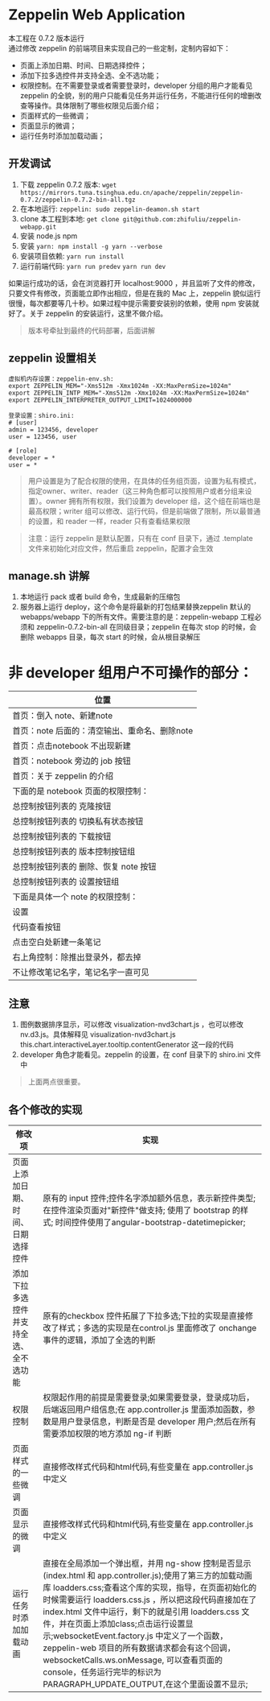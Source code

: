 # Zeppelin Web Application

本工程在 0.7.2 版本运行<br>
通过修改 zeppelin 的前端项目来实现自己的一些定制，定制内容如下：<br>

- 页面上添加日期、时间、日期选择控件；
- 添加下拉多选控件并支持全选、全不选功能；
- 权限控制。在不需要登录或者需要登录时，developer 分组的用户才能看见 zeppelin 的全貌，别的用户只能看见任务并运行任务，不能进行任何的增删改查等操作。具体限制了哪些权限见后面介绍；
- 页面样式的一些微调；
- 页面显示的微调；
- 运行任务时添加加载动画；

## 开发调试

1. 下载 zeppelin 0.7.2 版本: `wget https://mirrors.tuna.tsinghua.edu.cn/apache/zeppelin/zeppelin-0.7.2/zeppelin-0.7.2-bin-all.tgz`
2. 在本地运行: `zeppelin: sudo zeppelin-deamon.sh start`
3. clone 本工程到本地: `get clone git@github.com:zhifuliu/zeppelin-webapp.git`
4. 安装 node.js npm
5. 安装 `yarn: npm install -g yarn --verbose`
6. 安装项目依赖: `yarn run install`
7. 运行前端代码: `yarn run predev` `yarn run dev`

如果运行成功的话，会在浏览器打开 localhost:9000 ，并且监听了文件的修改，只要文件有修改，页面能立即作出相应，但是在我的 Mac 上，zeppelin 貌似运行很慢，每次都要等几十秒。如果过程中提示需要安装别的依赖，使用 npm 安装就好了。关于 zeppelin 的安装运行，这里不做介绍。

> 版本号牵扯到最终的代码部署，后面讲解

## zeppelin 设置相关

```
虚拟机内存设置：zeppelin-env.sh:
export ZEPPELIN_MEM="-Xms512m -Xmx1024m -XX:MaxPermSize=1024m"
export ZEPPELIN_INTP_MEM="-Xms512m -Xmx1024m -XX:MaxPermSize=1024m"
export ZEPPELIN_INTERPRETER_OUTPUT_LIMIT=1024000000
```

```
登录设置：shiro.ini:
# [user]
admin = 123456, developer
user = 123456, user

# [role]
developer = *
user = *
```

> 用户设置是为了配合权限的使用，在具体的任务组页面，设置为私有模式，指定owner、writer、reader（这三种角色都可以按照用户或者分组来设置）。owner 拥有所有权限，我们设置为 developer 组，这个组在前端也是最高权限；writer 组可以修改、运行代码，但是前端做了限制，所以最普通的设置，和 reader 一样，reader 只有查看结果权限

> 注意：运行 zeppelin 是默认配置，只有在 conf 目录下，通过 .template 文件来初始化对应文件，然后重启 zeppelin，配置才会生效

## manage.sh 讲解

1. 本地运行 pack 或者 build 命令，生成最新的压缩包
2. 服务器上运行 deploy，这个命令是将最新的打包结果替换zeppelin 默认的 webapps/webapp 下的所有文件。需要注意的是：zeppelin-webapp 工程必须和 zeppelin-0.7.2-bin-all 在同级目录；zeppelin 在每次 stop 的时候，会删除 webapps 目录，每次 start 的时候，会从根目录解压

# 非 developer 组用户不可操作的部分：

| 位置
| ---------------------------
| 首页：倒入 note、新建note
| 首页：note 后面的：清空输出、重命名、删除note
| 首页：点击notebook 不出现新建
| 首页：notebook 旁边的 job 按钮
| 首页：关于 zeppelin 的介绍
| 下面的是 notebook 页面的权限控制：
| 总控制按钮列表的 克隆按钮
| 总控制按钮列表的 切换私有状态按钮
| 总控制按钮列表的 下载按钮
| 总控制按钮列表的 版本控制按钮组
| 总控制按钮列表的 删除、恢复 note 按钮
| 总控制按钮列表的 设置按钮组
| 下面是具体一个 note 的权限控制：
| 设置
| 代码查看按钮
| 点击空白处新建一条笔记
| 右上角控制：除推出登录外，都去掉
| 不让修改笔记名字，笔记名字一直可见

## 注意

1. 图例数据排序显示，可以修改 visualization-nvd3chart.js ，也可以修改 nv.d3.js。具体解释见 visualization-nvd3chart.js this.chart.interactiveLayer.tooltip.contentGenerator 这一段的代码
2. developer 角色才能看见。zeppelin 的设置，在 conf 目录下的 shiro.ini 文件中

> 上面两点很重要。

## 各个修改的实现

修改项                 | 实现
------------------- | ----------------------------------------------------------------------------------------------------------------------------------------------------------------------------------------------------------------------------------------------------------------------------------------------------------------------------------------------------------------------------
页面上添加日期、时间、日期选择控件   | 原有的 input 控件;控件名字添加额外信息，表示新控件类型; 在控件渲染页面对"新控件"做支持; 使用了 bootstrap 的样式; 时间控件使用了angular-bootstrap-datetimepicker;
添加下拉多选控件并支持全选、全不选功能 | 原有的checkbox 控件拓展了下拉多选;下拉的实现是直接修改了样式；多选的实现是在control.js 里面修改了 onchange 事件的逻辑，添加了全选的判断
权限控制                | 权限起作用的前提是需要登录;如果需要登录，登录成功后，后端返回用户组信息;在 app.controller.js 里面添加函数，参数是用户登录信息，判断是否是 developer 用户;然后在所有需要添加权限的地方添加 ng-if 判断
页面样式的一些微调           | 直接修改样式代码和html代码,有些变量在 app.controller.js 中定义
页面显示的微调             | 直接修改样式代码和html代码,有些变量在 app.controller.js 中定义
运行任务时添加加载动画         | 直接在全局添加一个弹出框，并用 ng-show 控制是否显示(index.html 和 app.controller.js);使用了第三方的加载动画库 loadders.css;查看这个库的实现，指导，在页面初始化的时候需要运行 loadders.css.js ，所以把这段代码直接加在了 index.html 文件中运行，剩下的就是引用 loadders.css 文件，并在页面上添加class;点击运行设置显示;websocketEvent.factory.js 中定义了一个函数，zeppelin-web 项目的所有数据请求都会有这个回调，websocketCalls.ws.onMessage, 可以查看页面的 console，任务运行完毕的标识为 PARAGRAPH_UPDATE_OUTPUT,在这个里面设置不显示;

